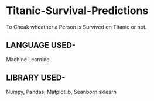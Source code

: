 # Titanic-Survival-Predictions

To Cheak wheather a Person is Survived on Titanic or not.

## LANGUAGE USED-
Machine Learning

## LIBRARY USED-
Numpy,
Pandas,
Matplotlib,
Seanborn
sklearn

